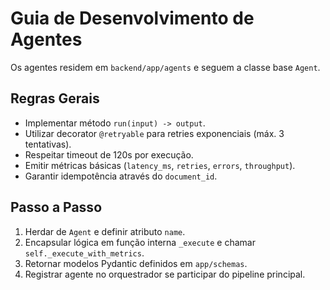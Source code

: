# Guia de Desenvolvimento de Agentes

Os agentes residem em `backend/app/agents` e seguem a classe base `Agent`.

## Regras Gerais
- Implementar método `run(input) -> output`.
- Utilizar decorator `@retryable` para retries exponenciais (máx. 3 tentativas).
- Respeitar timeout de 120s por execução.
- Emitir métricas básicas (`latency_ms`, `retries`, `errors`, `throughput`).
- Garantir idempotência através do `document_id`.

## Passo a Passo
1. Herdar de `Agent` e definir atributo `name`.
2. Encapsular lógica em função interna `_execute` e chamar `self._execute_with_metrics`.
3. Retornar modelos Pydantic definidos em `app/schemas`.
4. Registrar agente no orquestrador se participar do pipeline principal.
